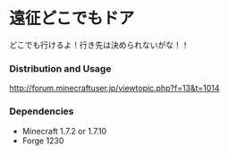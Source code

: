 # 遠征どこでもドア
どこでも行けるよ！行き先は決められないがな！！

### Distribution and Usage
http://forum.minecraftuser.jp/viewtopic.php?f=13&t=1014

### Dependencies
- Minecraft 1.7.2 or 1.7.10
- Forge 1230
